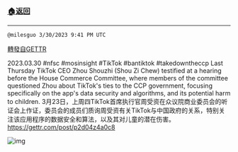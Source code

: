 ###  [:house:返回](README.md)
---


`@milesguo 3/30/2023 9:41 PM UTC`

[轉發自GETTR](https://gettr.com/post/p2d0k83d691)

2023.03.30 #nfsc #mosinsight #TikTok #bantiktok #takedowntheccp 
Last Thursday TikTok CEO Zhou Shouzhi (Shou Zi Chew) testified at a hearing before the House Commerce Committee, where members of the committee questioned Zhou about TikTok's ties to the CCP government, focusing specifically on the app's data security and algorithms, and its potential harm to children.
3月23日，上周四TikTok首席执行官周受资在众议院商业委员会的听证会上作证，委员会的成员们质询周受资有关TikTok与中国政府的关系，特别关注该应用程序的数据安全和算法，以及其对儿童的潜在伤害。 
https://gettr.com/post/p2d04z4a0c8

![img](https://media.gettr.com/group9/getter/2023/03/30/21/57727202-9d45-418b-faba-0a8530198de9/out.jpg)
